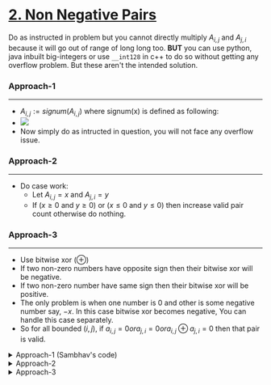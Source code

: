 # [2. Non Negative Pairs](https://www.hackerrank.com/contests/testing-1669399991/challenges/non-negative-pairs)

Do as instructed in problem but you cannot directly multiply $A_{i, j}$ and $A_{j, i}$ because it will go out of range of long long too. **BUT** you can use python, java inbuilt big-integers or use `__int128` in c++ to do so without getting any overflow problem. But these aren't the intended solution.

### Approach-1
---

- $A_{i, j} := signum(A_{i, j})$ where signum(x) is defined as following:
- <img src = "https://wikimedia.org/api/rest_v1/media/math/render/svg/cbb2c65f0f33af6f17bb6515a8843041625a3626" style="background-color:white" />
- Now simply do as intructed in question, you will not face any overflow issue.

### Approach-2
---

- Do case work:
	- Let $A_{i, j} = x$ and $A_{j, i} = y$
	- If $(x \geq 0$ and $y \geq 0)$ or $(x \leq 0$ and $y \leq 0)$ then increase valid pair count otherwise do nothing.

### Approach-3
---

- Use bitwise xor $(\oplus)$
- If two non-zero numbers have opposite sign then their bitwise xor will be negative.
- If two non-zero number have same sign then their bitwise xor will be positive.
- The only problem is when one number is $0$ and other is some negative number say, $-x$. In this case bitwise xor becomes negative, You can handle this case separately.
- So for all bounded $(i, j)$, if $a_{i, j} = 0 or a_{j, i} = 0 or a_{i, j} \oplus a_{j, i} = 0$ then that pair is valid.

<details>

<summary> Approach-1 (Sambhav's code) </summary>

```cpp
#include<iostream>
using namespace std;

int main()
{
    int t;
    cin>>t;
    while(t--)
    {
        int n,m,valid_pairs=0,arr[100][100];
        cin>>n>>m;
        int t=min(m,n);
        long long temp;
        for(int i=0;i<n;i++)
        {
            for(int j=0;j<m;j++)
            {
                cin>>temp;
                if(temp!=0)
                {
                    temp=temp/(abs(temp));
                }
                arr[i][j]=temp;
            }
        }
        for(int i=0;i<t;i++)
        {
            for(int j=i;j<t;j++)
            {
                //cout<<arr[i][j]<<" ";               //
                if(arr[i][j]*arr[j][i]>=0)
                {
                    valid_pairs++;
                    if(i!=j)
                    {
                        valid_pairs++;
                    }
                }
            }
            //cout<<endl;                             //
        }
        cout<<valid_pairs<<endl;
    }
}
```

</details>

<details>

<summary> Approach-2 </summary>

```cpp
#include "bits/stdc++.h"

#ifdef LOCAL
#include "F:\CPP\Debug\debug.h" 
#else
#define print(...) 1;
#endif

using i64 = long long;

void solve()
{
    int n, m;
    std::cin >> n >> m;

    std::vector a(n, std::vector<i64>(m));

    for (int i = 0; i < n; i++)  
    {
        for (int j = 0; j < m; j++)
            std::cin >> a[i][j];
    }

    int last = std::min(n, m);
    int count = 0;
    for (int i = 0; i < last; i++)
    {
        for (int j = 0; j < last; j++)
        {
            bool isPositiveOrZero = (a[i][j] >= 0 and a[j][i] >= 0);
            bool isNegativeOrZero = (a[i][j]<= 0 and a[j][i] <= 0);
            count += (isPositiveOrZero or isNegativeOrZero);
        }
    }

    std::cout << count << "\n";
}

int main()
{
    std::ios::sync_with_stdio(false);
    std::cin.tie(nullptr);

    int t = 1;
    std::cin >> t;
    
    while (t--)
        solve();
    
    return 0;
}
```

</details>

<details>

<summary> Approach-3 </summary>

```cpp
#include <bits/stdc++.h>

#ifdef LOCAL
#include "F:\CPP\Debug\debug.h" 
#else
#define print(...) 1;
#endif

using i64 = long long;

void solve()
{
    int n, m;
    std::cin >> n >> m;
    
    std::vector a(n, std::vector<i64>(m));
    
    for (int i = 0; i < n; i++)
    {
        for (int j = 0; j < m; j++)
            std::cin >> a[i][j];
    }
    
    int end = std::min(n, m);
    int valid_pairs = 0;
    for (int i = 0; i < end; i++)
    {
        for (int j = 0; j < end; j++)
            valid_pairs += (a[i][j] ^ a[j][i]) >= 0 or a[i][j] == 0 or a[j][i] == 0;
    }
    
    std::cout << valid_pairs << "\n";
}

int main()
{
    int t;
    std::cin >> t;
    
    while (t--)
        solve();
}
```

</details>
